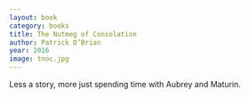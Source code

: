 ```yaml
---
layout: book
category: books
title: The Nutmeg of Consolation
author: Patrick O’Brian
year: 2016
image: tnoc.jpg
---
```

Less a story, more just spending time with Aubrey and Maturin.
